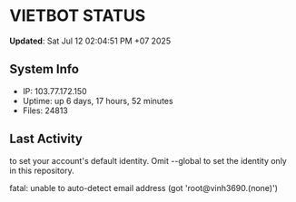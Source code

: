 # VIETBOT STATUS
**Updated**: Sat Jul 12 02:04:51 PM +07 2025

## System Info
- IP: 103.77.172.150
- Uptime: up 6 days, 17 hours, 52 minutes
- Files: 24813

## Last Activity

to set your account's default identity.
Omit --global to set the identity only in this repository.

fatal: unable to auto-detect email address (got 'root@vinh3690.(none)')
